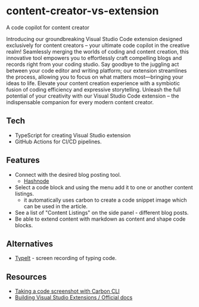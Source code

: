 # content-creator-vs-extension
A code copilot for content creator

Introducing our groundbreaking Visual Studio Code extension designed exclusively for content creators – your ultimate code copilot in the creative realm! Seamlessly merging the worlds of coding and content creation, this innovative tool empowers you to effortlessly craft compelling blogs and records right from your coding studio. Say goodbye to the juggling act between your code editor and writing platform; our extension streamlines the process, allowing you to focus on what matters most—bringing your ideas to life. Elevate your content creation experience with a symbiotic fusion of coding efficiency and expressive storytelling. Unleash the full potential of your creativity with our Visual Studio Code extension – the indispensable companion for every modern content creator.

## Tech
- TypeScript for creating Visual Studio extension
- GitHub Actions for CI/CD pipelines.

## Features
- Connect with the desired blog posting tool.
  - [Hashnode](https://apidocs.hashnode.com)
- Select a code block and using the menu add it to one or another content listings.
  - it automatically uses carbon to create a code snippet image which can be used in the article.
- See a list of "Content Listings" on the side panel - different blog posts.
- Be able to extend content with markdown as content and shape code blocks.

## Alternatives
- [TypeIt](https://dev.to/mauro_codes/presenting-typeit-a-vscode-extension-for-content-creators-60d) - screen recording of typing code.

## Resources
- [Taking a code screenshot with Carbon CLI](https://github.com/mixn/carbon-now-cli)
- [Building Visual Studio Extensions / Official docs](https://code.visualstudio.com/api/get-started/your-first-extension)
